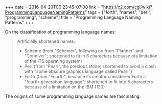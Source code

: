 +++
date = 2016-04-20T00:23:45-07:00
link = "https://c2.com/cgi/wiki?ProgrammingLanguageNamingPatterns"
tags = ["forth", "names", "perl", "programming", "scheme"]
title = "Programming Language Naming Patterns"
+++

On the classification of programming language names:

>Artificially shortened names:
>
>- Scheme (from "Schemer", following on from "Planner" and "Conniver"; shortened to fit in 6 characters because ofa limitation of the ITS operating system)
>- Perl (from "Pearl", the precious stone; shortened to avoid a clash with "some obscure graphics language called Pearl")
>- Forth (from "Fourth", because its creator considered Forth a "fourth-generation language"; shortened to fit into 5 characters because of a limitation on the IBM 1130)

The origins of some programming language names are fascinating.
